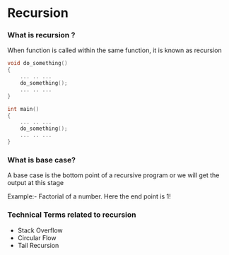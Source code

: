 # Recursion

### What is recursion ?<br>
When function is called within the same function, it is known as recursion

```cpp
void do_something()
{
    ... .. ...
    do_something();
    ... .. ...
}

int main()
{
    ... .. ...
    do_something();
    ... .. ...
}
```

### What is base case?
A base case is the bottom point of a recursive program or we will get the output at this stage

Example:- Factorial of a number. Here the end point is 1!

### Technical Terms related to recursion
- Stack Overflow
- Circular Flow 
- Tail Recursion

